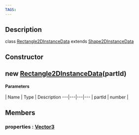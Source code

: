 ```yaml
---
TAGS:
---
```

## Description

class [Rectangle2DInstanceData](/classes/2.4/Rectangle2DInstanceData) extends [Shape2DInstanceData](/classes/2.4/Shape2DInstanceData)



## Constructor

## new [Rectangle2DInstanceData](/classes/2.4/Rectangle2DInstanceData)(partId)



#### Parameters
 | Name | Type | Description
---|---|---|---
 | partId | number | 

## Members

### properties : [Vector3](/classes/2.4/Vector3)



